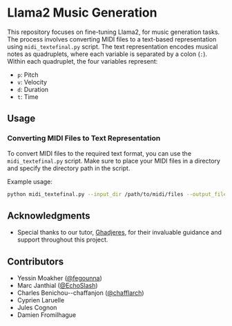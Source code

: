# Llama2 Music Generation

This repository focuses on fine-tuning Llama2, for music generation tasks. The process involves converting MIDI files to a text-based representation using `midi_textefinal.py` script. The text representation encodes musical notes as quadruplets, where each variable is separated by a colon (`:`). Within each quadruplet, the four variables represent:

- `p`: Pitch
- `v`: Velocity
- `d`: Duration
- `t`: Time

## Usage

### Converting MIDI Files to Text Representation

To convert MIDI files to the required text format, you can use the `midi_textefinal.py` script. Make sure to place your MIDI files in a directory and specify the directory path in the script.

Example usage:
```bash
python midi_textefinal.py --input_dir /path/to/midi/files --output_file output.txt
```
## Acknowledgments

- Special thanks to our tutor, [Ghadjeres](https://github.com/Ghadjeres), for their invaluable guidance and support throughout this project.

## Contributors

- Yessin Moakher ([@fegounna](https://github.com/fegounna))
- Marc Janthial ([@EchoSlash](https://github.com/EchoSlash))
- Charles Benichou--chaffanjon ([@chafflarch](https://github.com/chafflarch))
- Cyprien Laruelle
- Jules Cognon
- Damien Fromilhague




